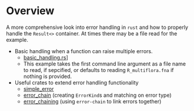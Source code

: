 # Overview

A more comprehensive look into error handling in `rust` and how to properly handle the `Result<>` container. At times there may be a file read for the example.

* Basic handling when a function can raise multiple errors.
  * [basic_handling.rs](../6.error_handling/basic_handling.rs)]
  * This example takes the first command line argument as a file name to read, if sepcified, or defaults to reading `R_multiflora.fna` if nothing is provided.
* Useful crates to extend error handling functionality
  * [simple_error](../6.error_handling/simple_error/src/main.rs)
  * [error_chain](../6.error_handling/error_chain/src/main.rs) (creating `ErrorKind`s and matching on error type)
  * [error_chaining](../6.error_handling/error_chaining/src/main.rs) (using `error-chain` to link errors together)
